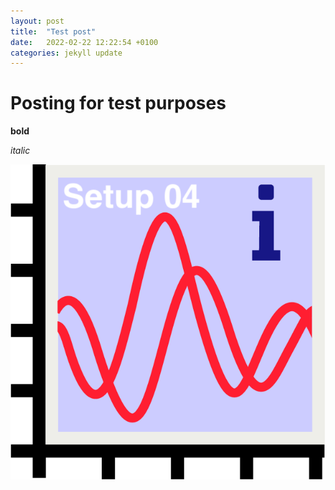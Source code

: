 ```yaml
---
layout: post
title:  "Test post"
date:   2022-02-22 12:22:54 +0100
categories: jekyll update
---
```


# Posting for test purposes

**bold**

*italic* 

![Cool igor test image](/images/setup04-igor-icon.png)
